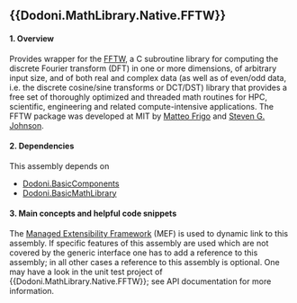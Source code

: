 ## {{Dodoni.MathLibrary.Native.FFTW}}

#### 1. Overview
Provides wrapper for the [FFTW](http://www.fftw.org), a C subroutine library for computing the discrete Fourier transform (DFT) in one or more dimensions, of arbitrary input size, and of both real and complex data (as well as of even/odd data, i.e. the discrete cosine/sine transforms or DCT/DST) library that provides a free set of thoroughly optimized and threaded math routines for HPC, scientific, engineering and related compute-intensive applications. The FFTW package was developed at MIT by [Matteo Frigo](http://www.fftw.org/~athena/) and [Steven G. Johnson](http://math.mit.edu/~stevenj/). 

#### 2. Dependencies
This assembly depends on 
* [Dodoni.BasicComponents](BasicComponents)
* [Dodoni.BasicMathLibrary](BasicMathLibrary)

#### 3. Main concepts and helpful code snippets
The [Managed Extensibility Framework](http://en.wikipedia.org/wiki/Managed_Extensibility_Framework) (MEF) is used to dynamic link to this assembly. If specific features of this assembly are used which are not covered by the generic interface one has to add a reference to this assembly; in all other cases a reference to this assembly is optional. One may have a look in the unit test project of {{Dodoni.MathLibrary.Native.FFTW}}; see API documentation for more information.

